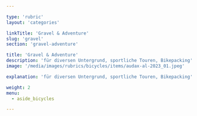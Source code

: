```yaml
---

type: 'rubric'
layout: 'categories'

linkTitle: 'Gravel & Adventure'
slug: 'gravel'
section: 'gravel-adventure'

title: 'Gravel & Adventure'
description: 'für diversen Untergrund, sportliche Touren, Bikepacking'
image: '/media/images/rubrics/bicycles/items/audax-al-2023_01.jpeg'

explanation: 'für diversen Untergrund, sportliche Touren, Bikepacking'

weight: 2
menu:
  - aside_bicycles

---
```

